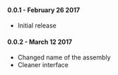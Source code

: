 #### 0.0.1 - February 26 2017
* Initial release
#### 0.0.2 - March 12 2017
* Changed name of the assembly
* Cleaner interface
